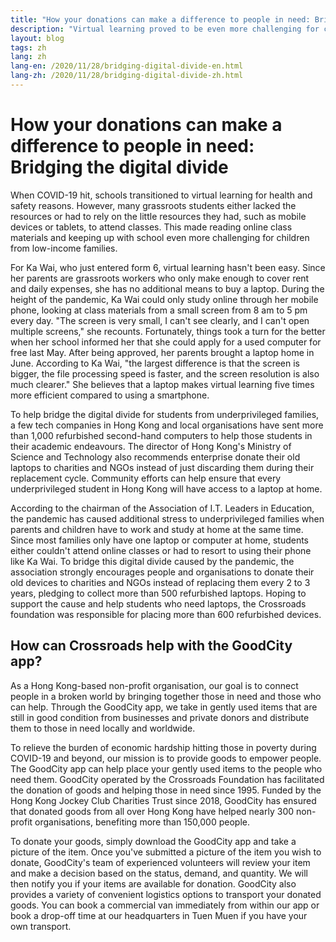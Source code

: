 ```yaml
---
title: "How your donations can make a difference to people in need: Bridging the digital divide"
description: "Virtual learning proved to be even more challenging for children from low-income families. Learn how we and AITLE helped them overcome those challenges."
layout: blog
tags: zh
lang: zh
lang-en: /2020/11/28/bridging-digital-divide-en.html
lang-zh: /2020/11/28/bridging-digital-divide-zh.html
---
```


# How your donations can make a difference to people in need: Bridging the digital divide 

When COVID-19 hit, schools transitioned to virtual learning for health and safety reasons. However, many grassroots students either lacked the resources or had to rely on the little resources they had, such as mobile devices or tablets, to attend classes. This made reading online class materials and keeping up with school even more challenging for children from low-income families. 

For Ka Wai, who just entered form 6, virtual learning hasn't been easy. Since her parents are grassroots workers who only make enough to cover rent and daily expenses, she has no additional means to buy a laptop. During the height of the pandemic, Ka Wai could only study online through her mobile phone, looking at class materials from a small screen from 8 am to 5 pm every day. "The screen is very small, I can't see clearly, and I can't open multiple screens," she recounts. Fortunately, things took a turn for the better when her school informed her that she could apply for a used computer for free last May. After being approved, her parents brought a laptop home in June. According to Ka Wai, "the largest difference is that the screen is bigger, the file processing speed is faster, and the screen resolution is also much clearer." She believes that a laptop makes virtual learning five times more efficient compared to using a smartphone.

To help bridge the digital divide for students from underprivileged families, a few tech companies in Hong Kong and local organisations have sent more than 1,000 refurbished second-hand computers to help those students in their academic endeavours. The director of Hong Kong's Ministry of Science and Technology also recommends enterprise donate their old laptops to charities and NGOs instead of just discarding them during their replacement cycle. Community efforts can help ensure that every underprivileged student in Hong Kong will have access to a laptop at home.  

According to the chairman of the Association of I.T. Leaders in Education, the pandemic has caused additional stress to underprivileged families when parents and children have to work and study at home at the same time. Since most families only have one laptop or computer at home, students either couldn't attend online classes or had to resort to using their phone like Ka Wai. To bridge this digital divide caused by the pandemic, the association strongly encourages people and organisations to donate their old devices to charities and NGOs instead of replacing them every 2 to 3 years, pledging to collect more than 500 refurbished laptops. Hoping to support the cause and help students who need laptops, the Crossroads foundation was responsible for placing more than 600 refurbished devices. 

## How can Crossroads help with the GoodCity app? 

As a Hong Kong-based non-profit organisation, our goal is to connect people in a broken world by bringing together those in need and those who can help. Through the GoodCity app, we take in gently used items that are still in good condition from businesses and private donors and distribute them to those in need locally and worldwide.

To relieve the burden of economic hardship hitting those in poverty during COVID-19 and beyond, our mission is to provide goods to empower people. The GoodCity app can help place your gently used items to the people who need them. GoodCity operated by the Crossroads Foundation has facilitated the donation of goods and helping those in need since 1995. Funded by the Hong Kong Jockey Club Charities Trust since 2018, GoodCity has ensured that donated goods from all over Hong Kong have helped nearly 300 non-profit organisations, benefiting more than 150,000 people. 

To donate your goods, simply download the GoodCity app and take a picture of the item. Once you've submitted a picture of the item you wish to donate, GoodCity's team of experienced volunteers will review your item and make a decision based on the status, demand, and quantity. We will then notify you if your items are available for donation. GoodCity also provides a variety of convenient logistics options to transport your donated goods. You can book a commercial van immediately from within our app or book a drop-off time at our headquarters in Tuen Muen if you have your own transport.

